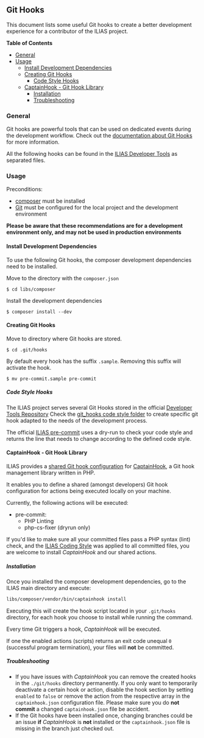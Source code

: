 ##  Git Hooks

This document lists some useful Git hooks to create a better development
experience for a contributor of the ILIAS project.

**Table of Contents**
* [General](#general)
* [Usage](#usage)
  * [Install Development Dependencies](#install-development-dependencies)
  * [Creating Git Hooks](#creating-git-hooks)
    * [Code Style Hooks](#code-style-hooks)
  * [CaptainHook - Git Hook Library](#captainhook---git-hook-library)
    * [Installation](#installation)
    * [Troubleshooting](#troubleshooting)

### General

Git hooks are powerful tools that can be used on dedicated events during the
development workflow.
Check out the [documentation about Git Hooks](https://git-scm.com/docs/githooks)
for more information.

All the following hooks can be found in the
[ILIAS Developer Tools](https://github.com/ILIAS-eLearning/DeveloperTools)
as separated files.

### Usage

Preconditions:
* [composer](https://getcomposer.org/) must be installed
* [Git](https://git-scm.com/) must be configured for the local project and
  the development environment

__Please be aware that these recommendations are for a development environment
only, and may not be used in production environments__

#### Install Development Dependencies

To use the following Git hooks, the composer development dependencies need to
be installed.

Move to the directory with the `composer.json`

```
$ cd libs/composer
```

Install the development dependencies

```
$ composer install --dev
```

#### Creating Git Hooks

Move to directory where Git hooks are stored.

```
$ cd .git/hooks
```

By default every hook has the suffix `.sample`.
Removing this suffix will activate the hook.

```
$ mv pre-commit.sample pre-commit
```

##### Code Style Hooks

The ILIAS project serves several Git Hooks stored in the official
[Developer Tools Repository](https://github.com/ILIAS-eLearning/DeveloperTools)
Check the
[git_hooks code style folder](https://github.com/ILIAS-eLearning/DeveloperTools/tree/master/git_hooks/hooks/code-style)
to create specific git hook adapted to the needs of the development process.

The official [ILIAS pre-commit](https://github.com/ILIAS-eLearning/DeveloperTools/blob/master/git_hooks/hooks/pre-commit)
uses a dry-run to check your code style and returns the line that needs to change according to the defined code style.

#### CaptainHook - Git Hook Library

ILIAS provides a [shared Git hook configuration](../../captainhook.json) for
[CaptainHook](https://github.com/CaptainHookPhp/captainhook), a Git hook
management library written in PHP.

It enables you to define a shared (amongst developers) Git hook configuration
for actions being executed locally on your machine.

Currently, the following actions will be executed:

* pre-commit:
  * PHP Linting
  * php-cs-fixer (dryrun only)

If you'd like to make sure all your committed files pass a PHP syntax (lint) check,
and the [ILIAS Coding Style](./coding-style.md) was applied to all committed files,
you are welcome to install *CaptainHook* and our shared actions.

##### Installation

Once you installed the composer development dependencies, go to the ILIAS
main directory and execute:

```bash
libs/composer/vendor/bin/captainhook install
```
Executing this will create the hook script located in your `.git/hooks` directory,
for each hook you choose to install while running the command.

Every time Git triggers a hook, *CaptainHook* will be executed.

If one the enabled actions (scripts) returns an exit code unequal `0`
(successful program termination), your files will **not** be committed.

##### Troubleshooting

* If you have issues with *CaptainHook* you can remove the created hooks in the
`./git/hooks` directory permanently. If you only want to temporarily deactivate
a certain hook or action, disable the hook section by setting `enabled` to `false` or
remove the action from the respective array in the `captainhook.json` configuration file.
Please make sure you do **not commit** a changed `captainhook.json` file be accident.
* If the Git hooks have been installed once, changing branches could be an issue **if**
*CaptainHook* is **not** installed or the `captainhook.json` file is missing in the branch
just checked out.
